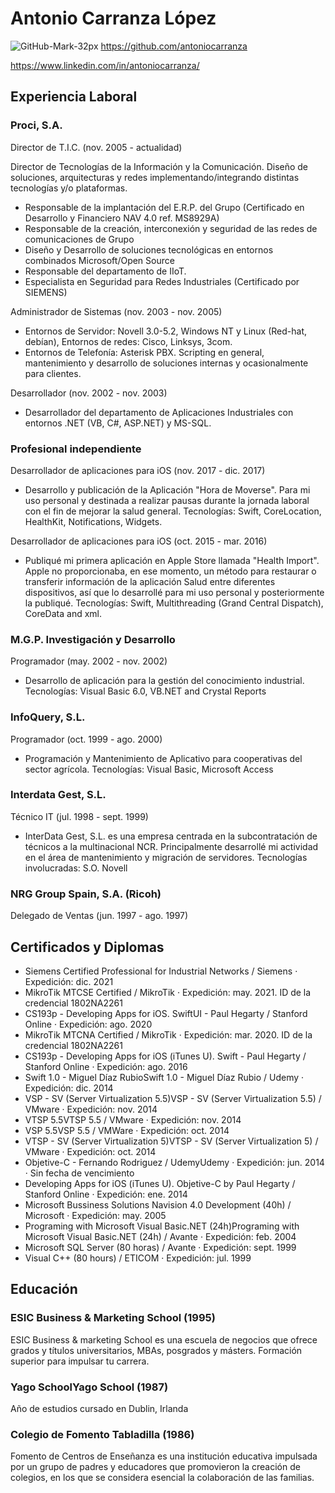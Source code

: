 # Antonio Carranza López
![GitHub-Mark-32px](https://user-images.githubusercontent.com/9987502/172682838-622aef41-8038-4b74-9217-b8985572f3eb.png) https://github.com/antoniocarranza

https://www.linkedin.com/in/antoniocarranza/

## Experiencia Laboral
### Proci, S.A.
Director de T.I.C. (nov. 2005 - actualidad)

Director de Tecnologías de la Información y la Comunicación. Diseño de soluciones, arquitecturas y redes implementando/integrando distintas tecnologías y/o plataformas.
- Responsable de la implantación del E.R.P. del Grupo (Certificado en Desarrollo y Financiero NAV 4.0 ref. MS8929A)
- Responsable de la creación, interconexión y seguridad de las redes de comunicaciones de Grupo
- Diseño y Desarrollo de soluciones tecnológicas en entornos combinados Microsoft/Open Source
- Responsable del departamento de IIoT.
- Especialista en Seguridad para Redes Industriales (Certificado por SIEMENS)

Administrador de Sistemas (nov. 2003 - nov. 2005)
- Entornos de Servidor: Novell 3.0-5.2, Windows NT y Linux (Red-hat, debían), Entornos de redes: Cisco, Linksys, 3com.
- Entornos de Telefonía: Asterisk PBX. Scripting en general, mantenimiento y desarrollo de soluciones internas y ocasionalmente para clientes.

Desarrollador (nov. 2002 - nov. 2003)
- Desarrollador del departamento de Aplicaciones Industriales con entornos .NET (VB, C#, ASP.NET) y MS-SQL.

### Profesional independiente
Desarrollador de aplicaciones para iOS (nov. 2017 - dic. 2017)
- Desarrollo y publicación de la Aplicación "Hora de Moverse". Para mi uso personal y destinada a realizar pausas durante la jornada laboral con el fin de mejorar la salud general. Tecnologías: Swift, CoreLocation, HealthKit, Notifications, Widgets.

Desarrollador de aplicaciones para iOS (oct. 2015 - mar. 2016)
- Publiqué mi primera aplicación en Apple Store llamada "Health Import". Apple no proporcionaba, en ese momento, un método para restaurar o transferir información de la aplicación Salud entre diferentes dispositivos, así que lo desarrollé para mi uso personal y posteriormente la publiqué. Tecnologías: Swift, Multithreading (Grand Central Dispatch), CoreData and xml.

### M.G.P. Investigación y Desarrollo
Programador (may. 2002 - nov. 2002)
- Desarrollo de aplicación para la gestión del conocimiento industrial. Tecnologías: Visual Basic 6.0, VB.NET and Crystal Reports

### InfoQuery, S.L.
Programador (oct. 1999 - ago. 2000)
- Programación y Mantenimiento de Aplicativo para cooperativas del sector agrícola. Tecnologías: Visual Basic, Microsoft Access

### Interdata Gest, S.L.
Técnico IT (jul. 1998 - sept. 1999)
- InterData Gest, S.L. es una empresa centrada en la subcontratación de técnicos a la multinacional NCR. Principalmente desarrollé mi actividad en el área de mantenimiento y migración de servidores. Tecnologías involucradas: S.O. Novell

### NRG Group Spain, S.A. (Ricoh)
Delegado de Ventas (jun. 1997 - ago. 1997)

## Certificados y Diplomas

- Siemens Certified Professional for Industrial Networks / Siemens · Expedición: dic. 2021
- MikroTik MTCSE Certified / MikroTik · Expedición: may. 2021. ID de la credencial 1802NA2261
- CS193p - Developing Apps for iOS. SwiftUI - Paul Hegarty / Stanford Online · Expedición: ago. 2020
- MikroTik MTCNA Certified / MikroTik · Expedición: mar. 2020. ID de la credencial 1802NA2261
- CS193p - Developing Apps for iOS (iTunes U). Swift - Paul Hegarty / Stanford Online · Expedición: ago. 2016
- Swift 1.0 - Miguel Díaz RubioSwift 1.0 - Miguel Díaz Rubio / Udemy · Expedición: dic. 2014
- VSP - SV (Server Virtualization 5.5)VSP - SV (Server Virtualization 5.5) / VMware · Expedición: nov. 2014
- VTSP 5.5VTSP 5.5 / VMware · Expedición: nov. 2014
- VSP 5.5VSP 5.5 / VMWare · Expedición: oct. 2014
- VTSP - SV (Server Virtualization 5)VTSP - SV (Server Virtualization 5) / VMware · Expedición: oct. 2014
- Objetive-C - Fernando Rodriguez / UdemyUdemy · Expedición: jun. 2014 · Sin fecha de vencimiento
- Developing Apps for iOS (iTunes U). Objetive-C by Paul Hegarty / Stanford Online · Expedición: ene. 2014
- Microsoft Bussiness Solutions Navision 4.0 Development (40h) / Microsoft · Expedición: may. 2005
- Programing with Microsoft Visual Basic.NET (24h)Programing with Microsoft Visual Basic.NET (24h) / Avante · Expedición: feb. 2004
- Microsoft SQL Server (80 horas) / Avante · Expedición: sept. 1999
- Visual C++ (80 hours) / ETICOM · Expedición: jul. 1999

## Educación
### ESIC Business & Marketing School (1995)
ESIC Business & marketing School es una escuela de negocios que ofrece grados y títulos universitarios, MBAs, posgrados y másters. Formación superior para impulsar tu carrera.
### Yago SchoolYago School (1987)
Año de estudios cursado en Dublin, Irlanda
### Colegio de Fomento Tabladilla (1986)
Fomento de Centros de Enseñanza es una institución educativa impulsada por un grupo de padres y educadores que promovieron la creación de colegios, en los que se considera esencial la colaboración de las familias.
